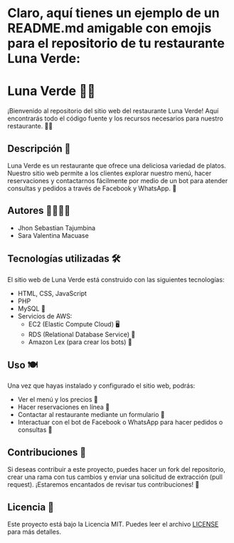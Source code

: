 # Claro, aquí tienes un ejemplo de un README.md amigable con emojis para el repositorio de tu restaurante Luna Verde:

# Luna Verde 🌙🥗

¡Bienvenido al repositorio del sitio web del restaurante Luna Verde! Aquí encontrarás todo el código fuente y los recursos necesarios para nuestro restaurante. 🥕🥬

## Descripción 📝

Luna Verde es un restaurante que ofrece una deliciosa variedad de platos. Nuestro sitio web permite a los clientes explorar nuestro menú, hacer reservaciones y contactarnos fácilmente por medio de  un bot para atender consultas y pedidos a través de Facebook y WhatsApp. 🤖

## Autores 👩‍💻👨‍💻

- Jhon Sebastian Tajumbina
- Sara Valentina Macuase

## Tecnologías utilizadas 🛠️

El sitio web de Luna Verde está construido con las siguientes tecnologías:

- HTML, CSS, JavaScript
- PHP
- MySQL 🐬
- Servicios de AWS:
  - EC2 (Elastic Compute Cloud) 🖥️
  - RDS (Relational Database Service) 💾
  - Amazon Lex (para crear los bots) 🤖


## Uso 🍽️

Una vez que hayas instalado y configurado el sitio web, podrás:

- Ver el menú y los precios 🍲
- Hacer reservaciones en línea 📅
- Contactar al restaurante mediante un formulario 📩
- Interactuar con el bot de Facebook o WhatsApp para hacer pedidos o consultas 💬

## Contribuciones 🤝

Si deseas contribuir a este proyecto, puedes hacer un fork del repositorio, crear una rama con tus cambios y enviar una solicitud de extracción (pull request). ¡Estaremos encantados de revisar tus contribuciones! 🚀

## Licencia 📄

Este proyecto está bajo la Licencia MIT. Puedes leer el archivo [LICENSE](LICENSE) para más detalles.
